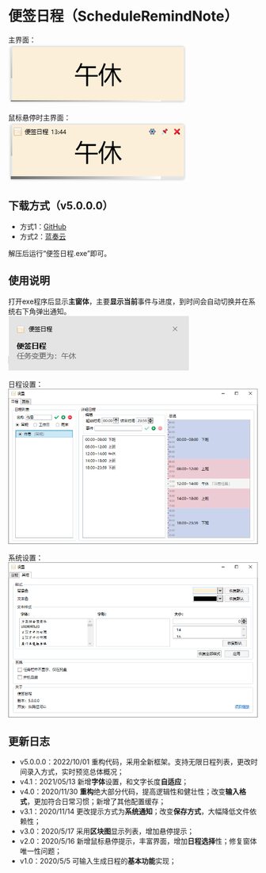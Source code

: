 # 便签日程（ScheduleRemindNote）
   
主界面：       
![主界面](https://github.com/tp1415926535/ScheduleRemindNote/blob/main/%E6%88%AA%E5%9B%BE/%E4%B8%BB%E7%95%8C%E9%9D%A2.png)    
  
鼠标悬停时主界面：   
![鼠标悬停时主界面](https://github.com/tp1415926535/ScheduleRemindNote/blob/main/%E6%88%AA%E5%9B%BE/%E4%B8%BB%E7%95%8C%E9%9D%A2UI.png)      



        
**下载方式（v5.0.0.0）**
- 
- 方式1：[GitHub](https://github.com/tp1415926535/ScheduleRemindNote/raw/main/%E4%BE%BF%E7%AD%BE%E6%97%A5%E7%A8%8Bv5.0.0.0.zip)   
- 方式2：[蓝奏云](https://wwp.lanzouw.com/iUyNv0cr0rda)       
    
解压后运行“便签日程.exe”即可。
   
**使用说明**
- 
打开exe程序后显示**主窗体**，主要**显示当前**事件与进度，到时间会自动切换并在系统右下角弹出通知。   
 ![系统通知](https://github.com/tp1415926535/ScheduleRemindNote/blob/main/%E6%88%AA%E5%9B%BE/%E7%B3%BB%E7%BB%9F%E9%80%9A%E7%9F%A5.png)     
    
日程设置：     
![日程设置](https://github.com/tp1415926535/ScheduleRemindNote/blob/main/%E6%88%AA%E5%9B%BE/%E8%AE%BE%E7%BD%AE%E6%97%A5%E7%A8%8B.png)      
           
系统设置：     
![系统设置](https://github.com/tp1415926535/ScheduleRemindNote/blob/main/%E6%88%AA%E5%9B%BE/%E8%AE%BE%E7%BD%AE%E7%B3%BB%E7%BB%9F.png)

    
**更新日志**
-    
- v5.0.0.0：2022/10/01 重构代码，采用全新框架。支持无限日程列表，更改时间录入方式，实时预览总体概况；
- v4.1：2021/05/13 新增**字体**设置，和文字长度**自适应**；
- v4.0：2020/11/30 **重构**绝大部分代码，提高逻辑性和健壮性；改变**输入格式**，更加符合日常习惯；新增了其他配置缓存；
- v3.1：2020/11/14 更改提示方式为**系统通知**；改变**保存方式**，大幅降低文件依赖性；
- v3.0：2020/5/17 采用**区块图**显示列表，增加悬停提示；
- v2.0：2020/5/16 新增鼠标悬停提示，丰富界面，增加**日程选择**性；修复窗体唯一性问题；
- v1.0：2020/5/5 可输入生成日程的**基本功能**实现；
